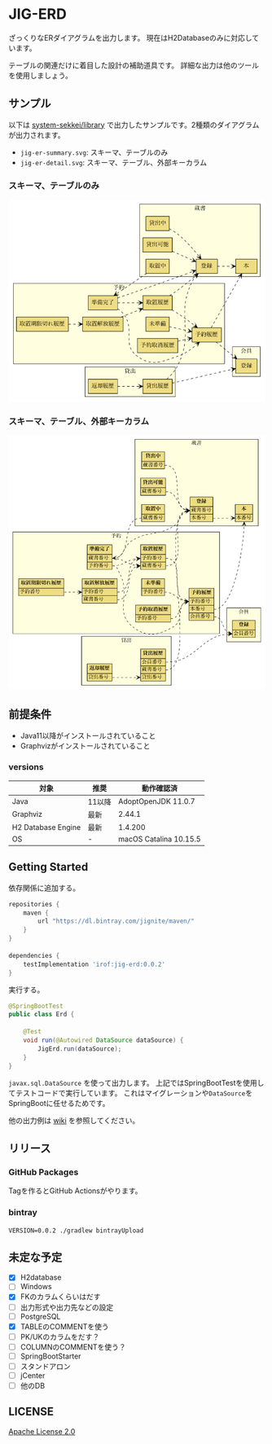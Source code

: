 # JIG-ERD

ざっくりなERダイアグラムを出力します。
現在はH2Databaseのみに対応しています。

テーブルの関連だけに着目した設計の補助道具です。
詳細な出力は他のツールを使用しましょう。

## サンプル

以下は [system-sekkei/library](https://github.com/system-sekkei/library) で出力したサンプルです。2種類のダイアグラムが出力されます。

- `jig-er-summary.svg`: スキーマ、テーブルのみ
- `jig-er-detail.svg`: スキーマ、テーブル、外部キーカラム

### スキーマ、テーブルのみ
![summary](./document/jig-er-summary.png)

### スキーマ、テーブル、外部キーカラム
![detail](./document/jig-er-detail.png)

## 前提条件

- Java11以降がインストールされていること
- Graphvizがインストールされていること

### versions

|対象 |推奨 |動作確認済 |
|----|----|----|
|Java|11以降| AdoptOpenJDK 11.0.7 |
|Graphviz|最新| 2.44.1 |
|H2 Database Engine|最新| 1.4.200  |
|OS|- | macOS Catalina 10.15.5  |

## Getting Started

依存関係に追加する。

```groovy
repositories {
    maven {
        url "https://dl.bintray.com/jignite/maven/"
    }
}

dependencies {
    testImplementation 'irof:jig-erd:0.0.2'
}
```

実行する。

```java
@SpringBootTest
public class Erd {

    @Test
    void run(@Autowired DataSource dataSource) {
        JigErd.run(dataSource);
    }
}
```

`javax.sql.DataSource` を使って出力します。
上記ではSpringBootTestを使用してテストコードで実行しています。
これはマイグレーションや`DataSource`をSpringBootに任せるためです。

他の出力例は [wiki](https://github.com/irof/jig-erd/wiki) を参照してください。

## リリース

### GitHub Packages

Tagを作るとGitHub Actionsがやります。

### bintray

```
VERSION=0.0.2 ./gradlew bintrayUpload
```

## 未定な予定

- [x] H2database
- [ ] Windows
- [x] FKのカラムくらいはだす
- [ ] 出力形式や出力先などの設定
- [ ] PostgreSQL
- [x] TABLEのCOMMENTを使う
- [ ] PK/UKのカラムをだす？
- [ ] COLUMNのCOMMENTを使う？
- [ ] SpringBootStarter
- [ ] スタンドアロン
- [ ] jCenter
- [ ] 他のDB

## LICENSE

[Apache License 2.0](LICENSE)
